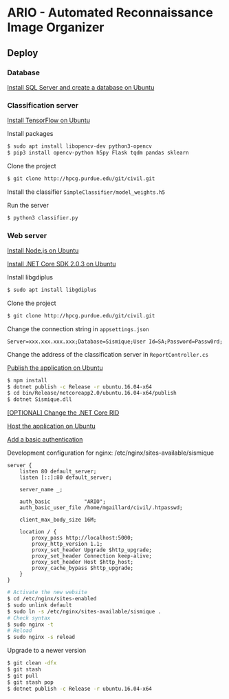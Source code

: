 ARIO - Automated Reconnaissance Image Organizer
===============================================

Deploy
------

### Database

[Install SQL Server and create a database on Ubuntu](https://docs.microsoft.com/en-us/sql/linux/quickstart-install-connect-ubuntu)

### Classification server

[Install TensorFlow on Ubuntu](https://www.tensorflow.org/install/install_linux)

Install packages
```bash
$ sudo apt install libopencv-dev python3-opencv
$ pip3 install opencv-python h5py Flask tqdm pandas sklearn
```

Clone the project
```bash
$ git clone http://hpcg.purdue.edu/git/civil.git
```

Install the classifier `SimpleClassifier/model_weights.h5`

Run the server
```bash
$ python3 classifier.py
```

### Web server

[Install Node.js on Ubuntu](https://nodejs.org/en/download/package-manager/#debian-and-ubuntu-based-linux-distributions)

[Install .NET Core SDK 2.0.3 on Ubuntu](https://www.microsoft.com/net/download/linux-package-manager/ubuntu16-04/sdk-2.0.3)

Install libgdiplus
```bash
$ sudo apt install libgdiplus
```

Clone the project
```bash
$ git clone http://hpcg.purdue.edu/git/civil.git
```

Change the connection string in `appsettings.json`
```
Server=xxx.xxx.xxx.xxx;Database=Sismique;User Id=SA;Password=Passw0rd;
```

Change the address of the classification server in `ReportController.cs`

[Publish the application on Ubuntu](https://docs.microsoft.com/en-us/dotnet/core/deploying/deploy-with-cli#simpleSelf)

```bash
$ npm install
$ dotnet publish -c Release -r ubuntu.16.04-x64
$ cd bin/Release/netcoreapp2.0/ubuntu.16.04-x64/publish
$ dotnet Sismique.dll
```

[[OPTIONAL] Change the .NET Core RID](https://docs.microsoft.com/en-us/dotnet/core/rid-catalog)

[Host the application on Ubuntu](https://docs.microsoft.com/en-us/aspnet/core/host-and-deploy/linux-nginx)

[Add a basic authentication](https://docs.nginx.com/nginx/admin-guide/security-controls/configuring-http-basic-authentication)

Development configuration for nginx: /etc/nginx/sites-available/sismique
```nginx
server {
    listen 80 default_server;
    listen [::]:80 default_server;

    server_name _;

    auth_basic           "ARIO";
    auth_basic_user_file /home/mgaillard/civil/.htpasswd;

    client_max_body_size 16M;

    location / {
        proxy_pass http://localhost:5000;
        proxy_http_version 1.1;
        proxy_set_header Upgrade $http_upgrade;
        proxy_set_header Connection keep-alive;
        proxy_set_header Host $http_host;
        proxy_cache_bypass $http_upgrade;
    }
}
```

```bash
# Activate the new website
$ cd /etc/nginx/sites-enabled
$ sudo unlink default
$ sudo ln -s /etc/nginx/sites-available/sismique .
# Check syntax
$ sudo nginx -t
# Reload
$ sudo nginx -s reload
```

Upgrade to a newer version
```bash
$ git clean -dfx
$ git stash
$ git pull
$ git stash pop
$ dotnet publish -c Release -r ubuntu.16.04-x64
```